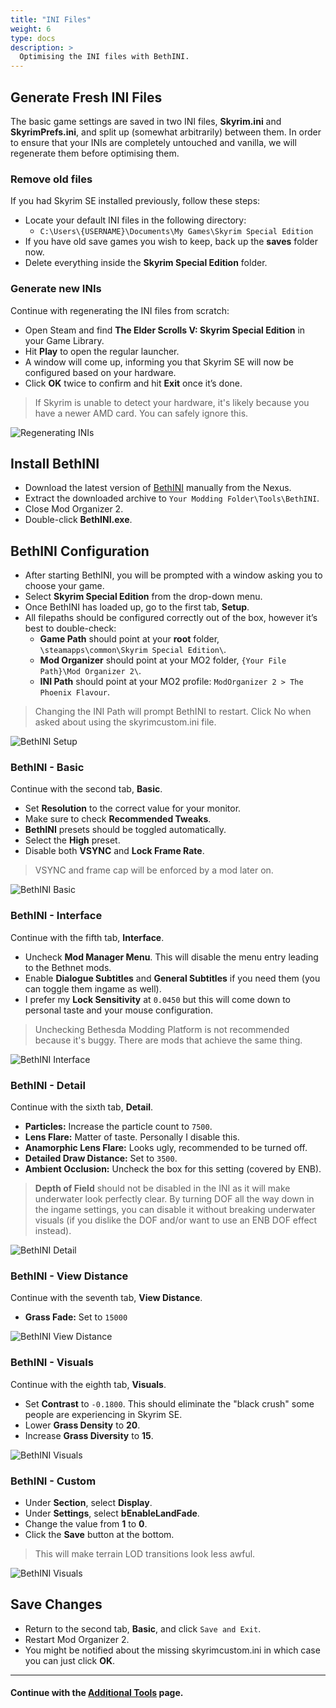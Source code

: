 ```yaml
---
title: "INI Files"
weight: 6
type: docs
description: >
  Optimising the INI files with BethINI.
---
```


## Generate Fresh INI Files

The basic game settings are saved in two INI files, **Skyrim.ini** and **SkyrimPrefs.ini**, and split up (somewhat arbitrarily) between them. In order to ensure that your INIs are completely untouched and vanilla, we will regenerate them before optimising them.

### Remove old files

If you had Skyrim SE installed previously, follow these steps:

* Locate your default INI files in the following directory:
  * `C:\Users\{USERNAME}\Documents\My Games\Skyrim Special Edition`
* If you have old save games you wish to keep, back up the **saves** folder now.
* Delete everything inside the **Skyrim Special Edition** folder.

### Generate new INIs

Continue with regenerating the INI files from scratch:

* Open Steam and find **The Elder Scrolls V: Skyrim Special Edition** in your Game Library.
* Hit **Play** to open the regular launcher.
* A window will come up, informing you that Skyrim SE will now be configured based on your hardware.
* Click **OK** twice to confirm and hit **Exit** once it’s done.

> If Skyrim is unable to detect your hardware, it's likely because you have a newer AMD card. You can safely ignore this.
 
![Regenerating INIs](/Pictures/tpf/initial-setup/regenerating-inis.png)

## Install BethINI

* Download the latest version of [BethINI](https://www.nexusmods.com/skyrimspecialedition/mods/4875) manually from the Nexus.
* Extract the downloaded archive to `Your Modding Folder\Tools\BethINI`.
* Close Mod Organizer 2.
* Double-click **BethINI.exe**.

## BethINI Configuration

* After starting BethINI, you will be prompted with a window asking you to choose your game.
* Select **Skyrim Special Edition** from the drop-down menu.
* Once BethINI has loaded up, go to the first tab, **Setup**.
* All filepaths should be configured correctly out of the box, however it’s best to double-check:
  * **Game Path** should point at your **root** folder, `\steamapps\common\Skyrim Special Edition\`.
  * **Mod Organizer** should point at your MO2 folder, `{Your File Path}\Mod Organizer 2\`.
  * **INI Path** should point at your MO2 profile: `ModOrganizer 2 > The Phoenix Flavour`.

> Changing the INI Path will prompt BethINI to restart. Click No when asked about using the skyrimcustom.ini file.

![BethINI Setup](/Pictures/tpf/initial-setup/bethini-setup.png)

### BethINI - Basic

Continue with the second tab, **Basic**.

- Set **Resolution** to the correct value for your monitor.
- Make sure to check **Recommended Tweaks**.
- **BethINI** presets should be toggled automatically.
- Select the **High** preset.
- Disable both **VSYNC** and **Lock Frame Rate**.

> VSYNC and frame cap will be enforced by a mod later on.

![BethINI Basic](/Pictures/tpf/initial-setup/bethini-basic.png)

### BethINI - Interface

Continue with the fifth tab, **Interface**.

- Uncheck **Mod Manager Menu**. This will disable the menu entry leading to the Bethnet mods.
- Enable **Dialogue Subtitles** and **General Subtitles** if you need them (you can toggle them ingame as well).
- I prefer my **Lock Sensitivity** at `0.0450` but this will come down to personal taste and your mouse configuration.

> Unchecking Bethesda Modding Platform is not recommended because it's buggy. There are mods that achieve the same thing.

![BethINI Interface](/Pictures/tpf/initial-setup/bethini-interface.png)

### BethINI - Detail

Continue with the sixth tab, **Detail**.

- **Particles:** Increase the particle count to `7500`.
- **Lens Flare:** Matter of taste. Personally I disable this.
- **Anamorphic Lens Flare:** Looks ugly, recommended to be turned off.
- **Detailed Draw Distance:** Set to `3500`.
- **Ambient Occlusion:** Uncheck the box for this setting (covered by ENB).

> **Depth of Field** should not be disabled in the INI as it will make underwater look perfectly clear. By turning DOF all the way down in the ingame settings, you can disable it without breaking underwater visuals (if you dislike the DOF and/or want to use an ENB DOF effect instead).

![BethINI Detail](/Pictures/tpf/initial-setup/bethini-detail.png)

### BethINI - View Distance

Continue with the seventh tab, **View Distance**.

- **Grass Fade:** Set to `15000`

![BethINI View Distance](/Pictures/tpf/initial-setup/bethini-view-distance.png)

### BethINI - Visuals

Continue with the eighth tab, **Visuals**.

- Set **Contrast** to `-0.1800`. This should eliminate the "black crush" some people are experiencing in Skyrim SE.
- Lower **Grass Density** to **20**.
- Increase **Grass Diversity** to **15**.

![BethINI Visuals](/Pictures/tpf/initial-setup/bethini-visuals.png)

### BethINI - Custom

- Under **Section**, select **Display**.
- Under **Settings**, select **bEnableLandFade**.
- Change the value from **1** to **0**.
- Click the **Save** button at the bottom.

> This will make terrain LOD transitions look less awful.

![BethINI Visuals](/Pictures/tpf/initial-setup/bethini-custom.png)

## Save Changes

- Return to the second tab, **Basic**, and click `Save and Exit`.
- Restart Mod Organizer 2.
- You might be notified about the missing skyrimcustom.ini in which case you can just click **OK**.

---

#### Continue with the [Additional Tools](/tpf/initial-setup/additional-tools/) page.